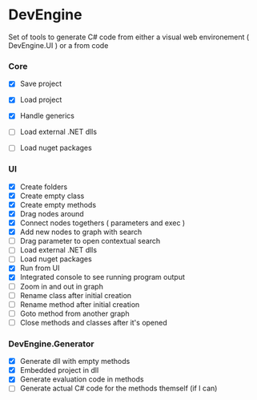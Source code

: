 # DevEngine
Set of tools to generate C# code from either a visual web environement ( DevEngine.UI ) or a from code

### Core
- [x] Save project
- [x] Load project
- [x] Handle generics
- [ ] Load external .NET dlls
- [ ] Load nuget packages


### UI
- [x] Create folders
- [x] Create empty class
- [x] Create empty methods
- [x] Drag nodes around
- [x] Connect nodes togethers ( parameters and exec )
- [x] Add new nodes to graph with search
- [ ] Drag parameter to open contextual search
- [ ] Load external .NET dlls
- [ ] Load nuget packages
- [x] Run from UI
- [x] Integrated console to see running program output
- [ ] Zoom in and out in graph
- [ ] Rename class after initial creation
- [ ] Rename method after initial creation
- [ ] Goto method from another graph
- [ ] Close methods and classes after it's opened

### DevEngine.Generator
- [x] Generate dll with empty methods
- [x] Embedded project in dll
- [x] Generate evaluation code in methods
- [ ] Generate actual C# code for the methods themself (if I can)
